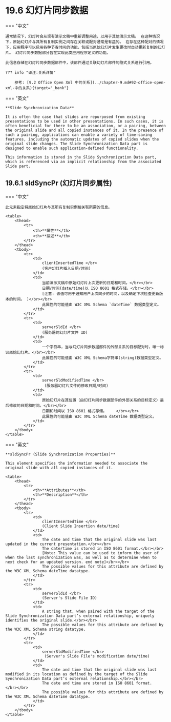 # 19.6 幻灯片同步数据

=== "中文"

    通常情况下，幻灯片会从现有演示文稿中重新调整用途，以用于其他演示文稿。 在这种情况下，原始幻灯片与其所有复制实例之间存在关联或配对通常是有益的。 在存在这种配对的情况下，应用程序可以启用各种节省时间的功能，包括当原始幻灯片发生更改时自动更新复制的幻灯片。 幻灯片同步数据部分旨在实现此类应用程序定义的功能。
    
    此信息存储在幻灯片同步数据部件中，该部件通过关联幻灯片部件的隐式关系进行引用。

    ??? info "译注:关系详情"

        参考: [9.2 Office Open Xml 中的关系](../chapter-9.md#92-office-open-xml-中的关系){target="_bank"}

=== "英文"

    **Slide Synchronization Data**

    It is often the case that slides are repurposed from existing presentations to be used in other presentations. In such cases, it is often beneficial for there to be an association, or a pairing, between the original slide and all copied instances of it. In the presence of such a pairing, applications can enable a variety of time-saving features, including the automatic updates of copied slides when the original slide changes. The Slide Synchronization Data part is designed to enable such application-defined functionality.
    
    This information is stored in the Slide Synchronization Data part, which is referenced via an implicit relationship from the associated Slide part.

## 19.6.1 sldSyncPr (幻灯片同步属性)

=== "中文"

    此元素指定将原始幻灯片与其所有复制实例相关联所需的信息。
    
    <table>
        <thead>
            <tr>
                <th>**属性**</th>
                <th>**描述**</th>
            </tr>
        </thead>
        <tbody>
            <tr>
                <td>
                    clientInsertedTime </br>
                    (客户幻灯片插入日期/时间)
                </td>
                <td>
                    当前演示文稿中原始幻灯片上次更新的日期和时间。</br></br>
                    日期/时间(date/time)以 ISO 8601 格式存储。</br></br>
                    [注意: 该值可用于通知用户上次同步的时间，以及确定下次检查更新版本的时间。 ]</br></br>
                    此属性的可能值由 W3C XML Schema `dateTime` 数据类型定义。
                </td>
            </tr>
            <tr>
                <td>
                    serverSldId </br>
                    (服务器的幻灯片文件 ID)
                </td>
                <td>
                    一个字符串，当与幻灯片同步数据部件的外部关系的目标配对时，唯一标识原始幻灯片。</br></br>
                    此属性的可能值由 W3C XML Schema字符串(string)数据类型定义。
                </td>
            </tr>
            <tr>
                <td>
                    serverSldModifiedTime </br>
                     (服务器幻灯片文件的修改日期/时间)
                </td>
                <td>
                    原始幻灯片在其位置（由幻灯片同步数据部件的外部关系的目标定义）最后修改的日期和时间。</br></br>
                    日期和时间以 ISO 8601 格式存储。    </br></br>
                    此属性的可能值由 W3C XML Schema dateTime 数据类型定义。
                </td>
            </tr>
        </tbody>
    </table>

=== "英文"

    **sldSyncPr (Slide Synchronization Properties)**
    
    This element specifies the information needed to associate the original slide with all copied instances of it.
    
    <table>
        <thead>
            <tr>
                <th>**Attributes**</th>
                <th>**Description**</th>
            </tr>
        </thead>
        <tbody>
            <tr>
                <td>
                    clientInsertedTime </br>
                    (Client Slide Insertion date/time)
                </td>
                <td>
                    The date and time that the original slide was last updated in the current presentation.</br></br>
                    The date/time is stored in ISO 8601 format.</br></br>
                    [Note: This value can be used to inform the user of when the last synchronization was, as well as to determine when to next check for an updated version. end note]</br></br>
                    The possible values for this attribute are defined by the W3C XML Schema dateTime datatype.
                </td>
            </tr>
            <tr>
                <td>
                    serverSldId </br>
                    (Server's Slide File ID)
                </td>
                <td>
                    A string that, when paired with the target of the Slide Synchronization Data part’s external relationship, uniquely identifies the original slide.</br></br>
                    The possible values for this attribute are defined by the W3C XML Schema string datatype.
                </td>
            </tr>
            <tr>
                <td>
                    serverSldModifiedTime </br>
                     (Server's Slide File's modification date/time)
                </td>
                <td>
                    The date and time that the original slide was last modified in its location as defined by the target of the Slide Synchronization Data part’s external relationship.</br></br>
                    The date and time are stored in ISO 8601 format.    </br></br>
                    The possible values for this attribute are defined by the W3C XML Schema dateTime datatype.
                </td>
            </tr>
        </tbody>
    </table>
